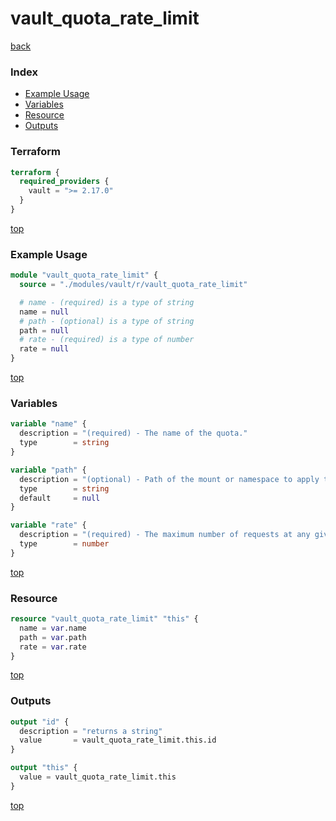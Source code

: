 # vault_quota_rate_limit

[back](../vault.md)

### Index

- [Example Usage](#example-usage)
- [Variables](#variables)
- [Resource](#resource)
- [Outputs](#outputs)

### Terraform

```terraform
terraform {
  required_providers {
    vault = ">= 2.17.0"
  }
}
```

[top](#index)

### Example Usage

```terraform
module "vault_quota_rate_limit" {
  source = "./modules/vault/r/vault_quota_rate_limit"

  # name - (required) is a type of string
  name = null
  # path - (optional) is a type of string
  path = null
  # rate - (required) is a type of number
  rate = null
}
```

[top](#index)

### Variables

```terraform
variable "name" {
  description = "(required) - The name of the quota."
  type        = string
}

variable "path" {
  description = "(optional) - Path of the mount or namespace to apply the quota. A blank path configures a global rate limit quota."
  type        = string
  default     = null
}

variable "rate" {
  description = "(required) - The maximum number of requests at any given second to be allowed by the quota rule. The rate must be positive."
  type        = number
}
```

[top](#index)

### Resource

```terraform
resource "vault_quota_rate_limit" "this" {
  name = var.name
  path = var.path
  rate = var.rate
}
```

[top](#index)

### Outputs

```terraform
output "id" {
  description = "returns a string"
  value       = vault_quota_rate_limit.this.id
}

output "this" {
  value = vault_quota_rate_limit.this
}
```

[top](#index)